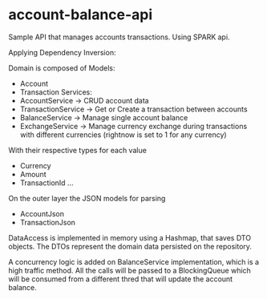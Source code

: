 # account-balance-api
Sample API that manages accounts transactions.
Using SPARK api.

Applying Dependency Inversion:

Domain is composed of
Models:
- Account
- Transaction
Services:
- AccountService -> CRUD account data
- TransactionService -> Get or Create a transaction between accounts
- BalanceService -> Manage single account balance
- ExchangeService -> Manage currency exchange during transactions with different currencies (rightnow is set to 1 for any currency)

With their respective types for each value 
 - Currency
 - Amount
 - TransactionId 
 ...
 
 On the outer layer the JSON models for parsing
 - AccountJson
 - TransactionJson

 
 DataAccess is implemented in memory using a Hashmap, that saves DTO objects.
 The DTOs represent the domain data persisted on the repository.
 
 A concurrency logic is added on BalanceService implementation, which is a high traffic method.
 All the calls will be passed to a BlockingQueue which will be consumed from a different thred that will update the account balance.
